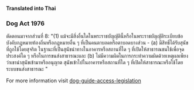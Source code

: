 #### **Translated into Thai**

### Dog Act 1976

ตัดตอนมาจากส่วนที่ 8:
"(1) แม้จะมีสิ่งอื่นใดในพระราชบัญญัตินี้หรือในพระราชบัญญัติระเบียบข้อบังคับกฎหมายท้องถิ่นหรือกฎหมายอื่น ๆ ที่เป็นคนตาบอดหรือตาบอดบางส่วน - (a) มีสิทธิ์ได้รับสุนัขที่ถูกใช้โดยสุจริต ในฐานะที่เป็นสุนัขนำทางในอาคารหรือสถานที่ใด ๆ ที่เปิดให้สาธารณชนใช้เพื่อจุดประสงค์ใด ๆ หรือในการขนส่งสาธารณะและ (b) ไม่มีความผิดในการกระทำความผิดด้วยเหตุผลเพียงว่าเขานำสุนัขเข้ามาหรืออนุญาต สุนัขเข้าไปในอาคารหรือสถานที่ใด ๆ ที่เปิดให้สาธารณะหรือใช้โดยระบบขนส่งสาธารณะ "

For more information visit [dog-guide-access-legislation](https://www.bca.org.au/dog-guide-access-legislation/)